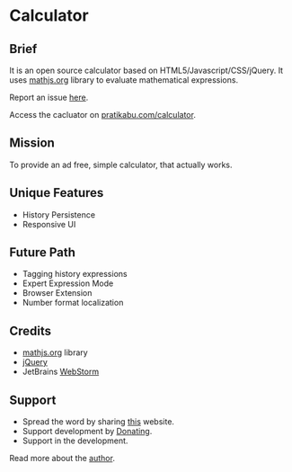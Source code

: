 # Calculator

## Brief
It is an open source calculator based on HTML5/Javascript/CSS/jQuery. It uses [mathjs.org](https://mathjs.org/) library to evaluate mathematical expressions.

Report an issue [here](https://github.com/pratikabu/calculator/issues).

Access the cacluator on [pratikabu.com/calculator](https://pratikabu.com/calculator).

## Mission
To provide an ad free, simple calculator, that actually works.

## Unique Features
- History Persistence
- Responsive UI

## Future Path
- Tagging history expressions
- Expert Expression Mode
- Browser Extension
- Number format localization

## Credits
- [mathjs.org](https://mathjs.org/) library
- [jQuery](https://jquery.com/)
- JetBrains [WebStorm](https://www.jetbrains.com/webstorm/)

## Support
- Spread the word by sharing [this](https://calculator.pratikabu.com) website.
- Support development by [Donating](https://scrolltotop.pratikabu.com/donate).
- Support in the development.

Read more about the [author](https://pratikabu.com).
